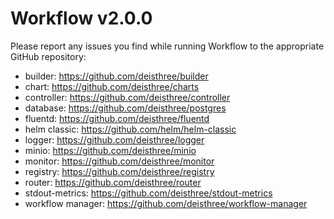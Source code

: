 # Workflow v2.0.0

Please report any issues you find while running Workflow to the appropriate GitHub repository:

- builder: https://github.com/deisthree/builder
- chart: https://github.com/deisthree/charts
- controller: https://github.com/deisthree/controller
- database: https://github.com/deisthree/postgres
- fluentd: https://github.com/deisthree/fluentd
- helm classic: https://github.com/helm/helm-classic
- logger: https://github.com/deisthree/logger
- minio: https://github.com/deisthree/minio
- monitor: https://github.com/deisthree/monitor
- registry: https://github.com/deisthree/registry
- router: https://github.com/deisthree/router
- stdout-metrics: https://github.com/deisthree/stdout-metrics
- workflow manager: https://github.com/deisthree/workflow-manager
